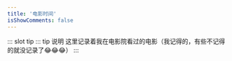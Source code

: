 ```yaml
---
title: '电影时间'
isShowComments: false
---
```

::: slot tip
::: tip 说明
这里记录着我在电影院看过的电影（我记得的，有些不记得的就没记录了😂😂😂）
:::
<movie></movie>